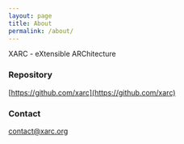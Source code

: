 ```yaml
---
layout: page
title: About
permalink: /about/
---
```


XARC - eXtensible ARChitecture

### Repository

[https://github.com/xarc](https://github.com/xarc)

### Contact

[contact@xarc.org](mailto:contact@xarc.org)
